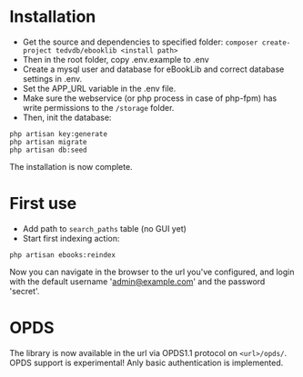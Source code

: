 # Installation
- Get the source and dependencies to specified folder:
```composer create-project tedvdb/ebooklib <install path>```
- Then in the root folder, copy .env.example to .env
- Create a mysql user and database for eBookLib and correct database settings in .env.
- Set the APP_URL variable in the .env file.
- Make sure the webservice (or php process in case of php-fpm) has write permissions to the ```/storage``` folder.
- Then, init the database:
```
php artisan key:generate
php artisan migrate
php artisan db:seed
```
The installation is now complete.
# First use
- Add path to ```search_paths``` table (no GUI yet)
- Start first indexing action:
```
php artisan ebooks:reindex
```

Now you can navigate in the browser to the url you've configured, and login with the default username 'admin@example.com' and the password 'secret'.

# OPDS
The library is now available in the url via OPDS1.1 protocol on ```<url>/opds/```.
OPDS support is experimental! Anly basic authentication is implemented.
